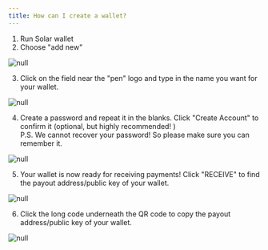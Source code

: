 ```yaml
---
title: How can I create a wallet?
---
```

1. Run Solar wallet
2. Choose "add new"

![null](/docs/.vuepress/dist/add-new.png)

3. Click on the field near the "pen" logo and type in the name you want for your wallet. 

![null](/docs/.vuepress/dist/rename-it-.png)

4. Create a password and repeat it in the blanks. Click "Create Account" to confirm it (optional, but highly recommended! )\
P.S. We cannot recover your password! So please make sure you can remember it.

![null](/docs/.vuepress/dist/create-account.png)

5. Your wallet is now ready for receiving payments! Click "RECEIVE" to find the payout address/public key of your wallet. 

![null](/docs/.vuepress/dist/receive.png)

6. Click the long code underneath the QR code to copy the payout address/public key of your wallet. 

![null](/docs/.vuepress/dist/tap-to-copy.png)

